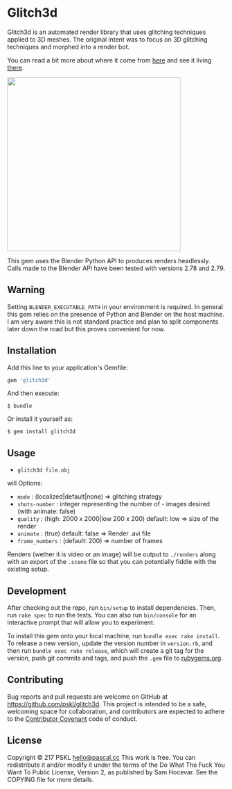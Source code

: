 # Glitch3d

Glitch3d is an automated render library that uses glitching techniques applied to 3D meshes. The original intent was to focus on 3D glitching techniques and morphed into a render bot.

You can read a bit more about where it come from [here](http://pascal.cc/blog/glitches) and see it living [there](https://twitter.com/glitchdemon).

<img src="https://raw.githubusercontent.com/pskl/glitch3d/master/fixtures/examples/demo.jpg" width="400">

This gem uses the Blender Python API to produces renders headlessly. Calls made to the Blender API have been tested with versions 2.78 and 2.79.

## Warning

Setting `BLENDER_EXECUTABLE_PATH` in your environment is required. In general this gem relies on the presence of Python and Blender on the host machine. I am very aware this is not standard practice and plan to split components later down the road but this proves convenient for now.

## Installation

Add this line to your application's Gemfile:

```ruby
gem 'glitch3d'
```

And then execute:

    $ bundle

Or install it yourself as:

    $ gem install glitch3d

## Usage

- `glitch3d file.obj`

will
Options:
- `mode` : (localized|default|none) => glitching strategy
- `shots-number` : integer representing the number of - images desired (with animate: false)
- `quality` : (high: 2000 x 2000|low 200 x 200) default: low => size of the render
- `animate` : (true) default: false => Render .avi file
- `frame_numbers` : (default: 200) => number of frames

Renders (wether it is video or an image) will be output to `./renders` along with an export of the `.scene` file so that you can potentially fiddle with the existing setup.

## Development

After checking out the repo, run `bin/setup` to install dependencies. Then, run `rake spec` to run the tests. You can also run `bin/console` for an interactive prompt that will allow you to experiment.

To install this gem onto your local machine, run `bundle exec rake install`. To release a new version, update the version number in `version.rb`, and then run `bundle exec rake release`, which will create a git tag for the version, push git commits and tags, and push the `.gem` file to [rubygems.org](https://rubygems.org).

## Contributing

Bug reports and pull requests are welcome on GitHub at https://github.com/pskl/glitch3d. This project is intended to be a safe, welcoming space for collaboration, and contributors are expected to adhere to the [Contributor Covenant](http://contributor-covenant.org) code of conduct.

## License

Copyright © 217 PSKL <hello@pascal.cc>
This work is free. You can redistribute it and/or modify it under the
terms of the Do What The Fuck You Want To Public License, Version 2,
as published by Sam Hocevar. See the COPYING file for more details.
